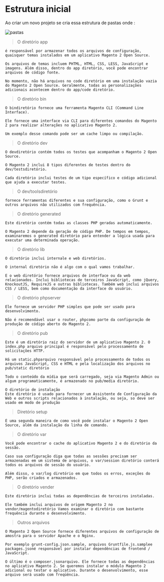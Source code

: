 # Estrutura inicial 

Ao criar um novo projeto se cria essa estrutura de pastas onde :

![pastas](https://user-images.githubusercontent.com/26981092/78052846-141c4480-7356-11ea-9fab-9c0f193373b9.png)



>O diretório app

    é responsável por armazenar todos os arquivos de configuração, quaisquer temas instalados em um aplicativo Magento 2 Open Source.

    Os arquivos de temas incluem PHTML, HTML, CSS, LESS, JavaScript e imagens. Além disso, dentro do app diretório, você pode encontrar arquivos de código fonte. 

    No momento, não há arquivos no code diretório em uma instalação vazia do Magento 2 Open Source. Geralmente, todas as personalizações adicionais acontecem dentro do app/code diretório.



>O diretório bin

    O bindiretório fornece uma ferramenta Magento CLI (Command Line Interface). 

    Ele fornece uma interface via CLI para diferentes comandos do Magento 2 para realizar alterações no aplicativo Magento 2. 

    Um exemplo desse comando pode ser um cache limpo ou compilação. 

>O diretório dev

    O devdiretório contém todos os testes que acompanham o Magento 2 Open Source.

    O Magento 2 inclui 8 tipos diferentes de testes dentro do dev/testsdiretório. 

    Cada diretório inclui testes de um tipo específico e código adicional que ajuda a executar testes.


>O dev/toolsdiretório 

    fornece ferramentas diferentes e sua configuração, como o Grunt e outros arquivos não utilizados com frequência.

>O diretório generated

    Este diretório contém todas as classes PHP geradas automaticamente. 

    O Magento 2 depende da geração de código PHP. De tempos em tempos, examinaremos o generated diretório para entender a lógica usada para executar uma determinada operação.

>O diretório lib

    O diretório inclui internale e web diretórios.

    O internal diretório não é algo com o qual vamos trabalhar. 

    E o web diretório fornece arquivos de interface ou da web relacionados. Inclui bibliotecas de terceiros JavaScript, como jQuery, KnockoutJS, RequireJS e outras bibliotecas. Também web inclui arquivos CSS / LESS, bem como documentação da interface do usuário.

>O diretório phpserver

    Ele fornece um servidor PHP simples que pode ser usado para desenvolvimento. 

    Não é recomendável usar o router, phpcomo parte da configuração de produção de código aberto do Magento 2.

>O diretório pub

    Este é um diretório raiz do servidor de um aplicativo Magento 2. O index.php arquivo principal é responsável pelo processamento de solicitações HTTP. 

    Há um static.phparquivo responsável pelo processamento de todos os arquivos JavaScript, CSS e HTML e pela localização dos arquivos no pub/static diretório

    Todo o conteúdo da mídia que será carregado, seja via Magento Admin ou algum programaticamente, é armazenado no pub/media diretório.

    O diretório de instalação
    Este diretório é usado para fornecer um Assistente de Configuração da Web e outros scripts relacionados à instalação, ou seja, so deve ser usado em modo de produção

>Diretório setup

    É uma segunda maneira de como você pode instalar o Magento 2 Open Source, além da instalação da linha de comando.

>O diretório var

    Você pode encontrar o cache do aplicativo Magento 2 e do diretório da sessão. 

    Caso sua configuração diga que todas as sessões precisam ser armazenadas em um sistema de arquivos, o var/session diretório conterá todos os arquivos de sessão do usuário.

    Além disso, o var/log diretório em que todos os erros, exceções do PHP, serão criados e armazenados.

>O diretório vender

    Este diretório inclui todas as dependências de terceiros instaladas. 

    Ele também inclui arquivos de origem Magento 2 no vendor/magentodiretório Vamos examinar o diretório com bastante frequência durante o desenvolvimento.

>Outros arquivos

    O Magento 2 Open Source fornece diferentes arquivos de configuração de amostra para o servidor Apache e o Nginx. 

    Por exemplo grunt-config.json.sample, arquivos Gruntfile.js.samplee packages.jsoné responsável por instalar dependências de frontend / JavaScript.

    O último é o composer.jsonarquivo. Ele fornece todas as dependências no aplicativo Magento 2. Se queremos instalar o módulo Magento 2 adicional ou testar o aplicativo. Durante o desenvolvimento, esse arquivo será usado com freqüência.